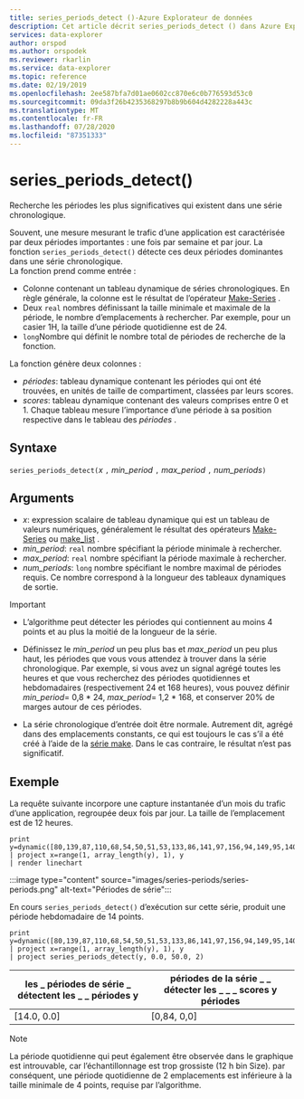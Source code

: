 ```yaml
---
title: series_periods_detect ()-Azure Explorateur de données
description: Cet article décrit series_periods_detect () dans Azure Explorateur de données.
services: data-explorer
author: orspod
ms.author: orspodek
ms.reviewer: rkarlin
ms.service: data-explorer
ms.topic: reference
ms.date: 02/19/2019
ms.openlocfilehash: 2ee587bfa7d01ae0602cc870e6c0b776593d53c0
ms.sourcegitcommit: 09da3f26b4235368297b8b9b604d4282228a443c
ms.translationtype: MT
ms.contentlocale: fr-FR
ms.lasthandoff: 07/28/2020
ms.locfileid: "87351333"
---
```

# <a name="series_periods_detect"></a>series_periods_detect()

Recherche les périodes les plus significatives qui existent dans une série chronologique.  

Souvent, une mesure mesurant le trafic d’une application est caractérisée par deux périodes importantes : une fois par semaine et par jour. La fonction `series_periods_detect()` détecte ces deux périodes dominantes dans une série chronologique.  
La fonction prend comme entrée :
* Colonne contenant un tableau dynamique de séries chronologiques. En règle générale, la colonne est le résultat de l’opérateur [Make-Series](make-seriesoperator.md) .
* Deux `real` nombres définissant la taille minimale et maximale de la période, le nombre d’emplacements à rechercher. Par exemple, pour un casier 1H, la taille d’une période quotidienne est de 24. 
* `long`Nombre qui définit le nombre total de périodes de recherche de la fonction. 

La fonction génère deux colonnes :
* *périodes*: tableau dynamique contenant les périodes qui ont été trouvées, en unités de taille de compartiment, classées par leurs scores.
* *scores*: tableau dynamique contenant des valeurs comprises entre 0 et 1. Chaque tableau mesure l’importance d’une période à sa position respective dans le tableau des *périodes* .
 
## <a name="syntax"></a>Syntaxe

`series_periods_detect(`*x* `,` *min_period* `,` *max_period* `,` *num_periods*`)`

## <a name="arguments"></a>Arguments

* *x*: expression scalaire de tableau dynamique qui est un tableau de valeurs numériques, généralement le résultat des opérateurs [Make-Series](make-seriesoperator.md) ou [make_list](makelist-aggfunction.md) .
* *min_period*: `real` nombre spécifiant la période minimale à rechercher.
* *max_period*: `real` nombre spécifiant la période maximale à rechercher.
* *num_periods*: `long` nombre spécifiant le nombre maximal de périodes requis. Ce nombre correspond à la longueur des tableaux dynamiques de sortie.

> [!IMPORTANT]
> * L’algorithme peut détecter les périodes qui contiennent au moins 4 points et au plus la moitié de la longueur de la série. 
>
> * Définissez le *min_period* un peu plus bas et *max_period* un peu plus haut, les périodes que vous vous attendez à trouver dans la série chronologique. Par exemple, si vous avez un signal agrégé toutes les heures et que vous recherchez des périodes quotidiennes et hebdomadaires (respectivement 24 et 168 heures), vous pouvez définir *min_period*= 0,8 \* 24, *max_period*= 1,2 \* 168, et conserver 20% de marges autour de ces périodes.
>
> * La série chronologique d’entrée doit être normale. Autrement dit, agrégé dans des emplacements constants, ce qui est toujours le cas s’il a été créé à l’aide de la [série make](make-seriesoperator.md). Dans le cas contraire, le résultat n’est pas significatif.

## <a name="example"></a>Exemple

La requête suivante incorpore une capture instantanée d’un mois du trafic d’une application, regroupée deux fois par jour. La taille de l’emplacement est de 12 heures.

<!-- csl: https://help.kusto.windows.net:443/Samples -->
```kusto
print y=dynamic([80,139,87,110,68,54,50,51,53,133,86,141,97,156,94,149,95,140,77,61,50,54,47,133,72,152,94,148,105,162,101,160,87,63,53,55,54,151,103,189,108,183,113,175,113,178,90,71,62,62,65,165,109,181,115,182,121,178,114,170])
| project x=range(1, array_length(y), 1), y  
| render linechart 
```

:::image type="content" source="images/series-periods/series-periods.png" alt-text="Périodes de série":::

En cours `series_periods_detect()` d’exécution sur cette série, produit une période hebdomadaire de 14 points.

<!-- csl: https://help.kusto.windows.net:443/Samples -->
```kusto
print y=dynamic([80,139,87,110,68,54,50,51,53,133,86,141,97,156,94,149,95,140,77,61,50,54,47,133,72,152,94,148,105,162,101,160,87,63,53,55,54,151,103,189,108,183,113,175,113,178,90,71,62,62,65,165,109,181,115,182,121,178,114,170])
| project x=range(1, array_length(y), 1), y  
| project series_periods_detect(y, 0.0, 50.0, 2)
```

| les \_ périodes de série \_ détectent les \_ \_ périodes y  | périodes de la série \_ \_ détecter les \_ \_ \_ scores y périodes |
|-------------|-------------------|
| [14.0, 0.0] | [0,84, 0,0]  |


> [!NOTE] 
> La période quotidienne qui peut également être observée dans le graphique est introuvable, car l’échantillonnage est trop grossiste (12 h bin Size). par conséquent, une période quotidienne de 2 emplacements est inférieure à la taille minimale de 4 points, requise par l’algorithme.
